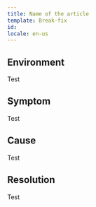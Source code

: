 ```yaml
---
title: Name of the article
template: Break-fix
id: 
locale: en-us
---
```


## Environment

Test
	 
## Symptom

Test

## Cause

Test

## Resolution

Test
